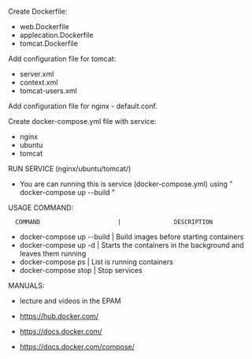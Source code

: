 Create Dockerfile:

- web.Dockerfile
- applecation.Dockerfile
- tomcat.Dockerfile

Add configuration file for tomcat:

- server.xml
- context.xml 
- tomcat-users.xml

Add configuration file for nginx - default.conf.


Create docker-compose.yml file with service:

- nginx
- ubuntu
- tomcat

RUN SERVICE (nginx/ubuntu/tomcat/)
 
- You are can running this is service (docker-compose.yml) using " docker-compose up --build "


USAGE COMMAND:

      COMMAND                      |               DESCRIPTION

- docker-compose up --build        |        Build images before starting containers
- docker-compose up -d             |        Starts the containers in the background and leaves them running     
- docker-compose ps                |        List is running containers
- docker-compose stop              |        Stop services


MANUALS:

- lecture and videos in the EPAM

- https://hub.docker.com/

- https://docs.docker.com/

- https://docs.docker.com/compose/

